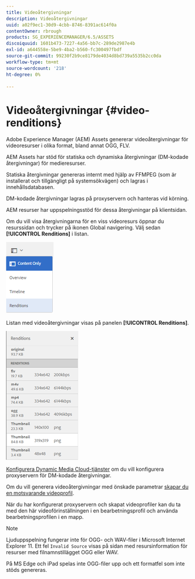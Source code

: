 ```yaml
---
title: Videoåtergivningar
description: Videoåtergivningar
uuid: a02f9ec1-30d9-4cbb-8746-8391ac614f0a
contentOwner: rbrough
products: SG_EXPERIENCEMANAGER/6.5/ASSETS
discoiquuid: 1601b473-7227-4a56-bb7c-289de2987e4b
exl-id: a644558e-5be9-4ba2-b560-fc300497fbdf
source-git-commit: 99230f2b9ce8179de4034d8bd739a5535b2cc0da
workflow-type: tm+mt
source-wordcount: '218'
ht-degree: 0%

---
```


# Videoåtergivningar {#video-renditions}

Adobe Experience Manager (AEM) Assets genererar videoåtergivningar för videoresurser i olika format, bland annat OGG, FLV.

AEM Assets har stöd för statiska och dynamiska återgivningar (DM-kodade återgivningar) för medieresurser.

Statiska återgivningar genereras internt med hjälp av FFMPEG (som är installerat och tillgängligt på systemsökvägen) och lagras i innehållsdatabasen.

DM-kodade återgivningar lagras på proxyservern och hanteras vid körning.

AEM resurser har uppspelningsstöd för dessa återgivningar på klientsidan.

Om du vill visa återgivningarna för en viss videoresurs öppnar du resurssidan och trycker på ikonen Global navigering. Välj sedan **[!UICONTROL Renditions]** i listan.

![chlimage_1-478](assets/chlimage_1-478.png)

Listan med videoåtergivningar visas på panelen **[!UICONTROL Renditions]**.

![chlimage_1-479](assets/chlimage_1-479.png)

[Konfigurera Dynamic Media Cloud-tjänster](config-dynamic.md) om du vill konfigurera proxyservern för DM-kodade återgivningar.

Om du vill generera videoåtergivningar med önskade parametrar [skapar du en motsvarande videoprofil](video-profiles.md).

När du har konfigurerat proxyservern och skapat videoprofiler kan du ta med den här videoförinställningen i en bearbetningsprofil och använda bearbetningsprofilen i en mapp.

>[!NOTE]
>
>Ljuduppspelning fungerar inte för OGG- och WAV-filer i Microsoft Internet Explorer 11. Ett fel `Invalid Source` visas på sidan med resursinformation för resurser med filnamnstillägget OGG eller WAV.
>
>På MS Edge och iPad spelas inte OGG-filer upp och ett formatfel som inte stöds genereras.
